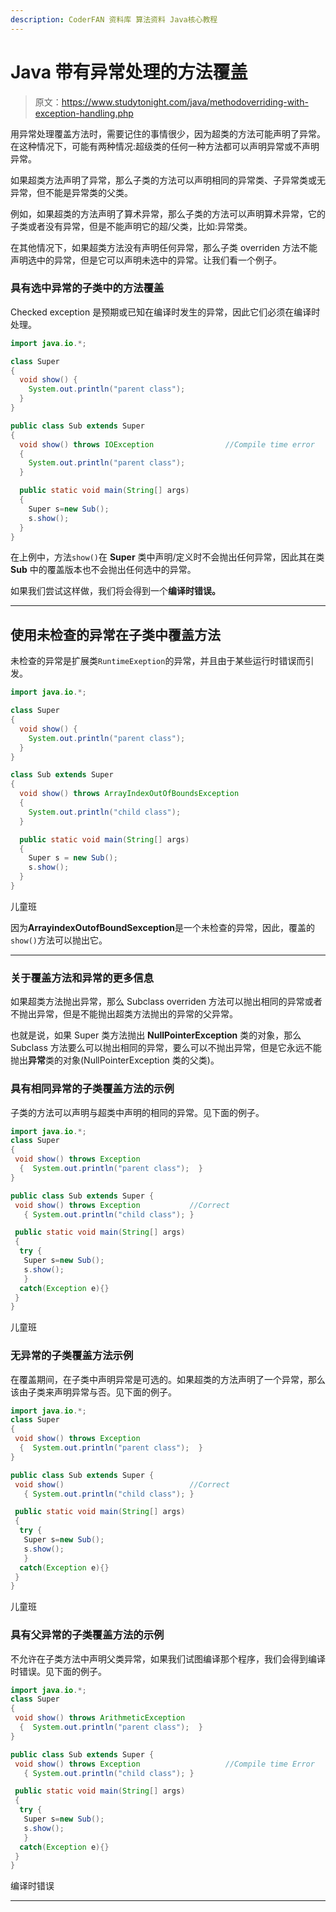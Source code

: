 ```yaml
---
description: CoderFAN 资料库 算法资料 Java核心教程
---
```


# Java 带有异常处理的方法覆盖

> 原文：<https://www.studytonight.com/java/methodoverriding-with-exception-handling.php>

用异常处理覆盖方法时，需要记住的事情很少，因为超类的方法可能声明了异常。在这种情况下，可能有两种情况:超级类的任何一种方法都可以声明异常或不声明异常。

如果超类方法声明了异常，那么子类的方法可以声明相同的异常类、子异常类或无异常，但不能是异常类的父类。

例如，如果超类的方法声明了算术异常，那么子类的方法可以声明算术异常，它的子类或者没有异常，但是不能声明它的超/父类，比如:异常类。

在其他情况下，如果超类方法没有声明任何异常，那么子类 overriden 方法不能声明选中的异常，但是它可以声明未选中的异常。让我们看一个例子。

### 具有选中异常的子类中的方法覆盖

Checked exception 是预期或已知在编译时发生的异常，因此它们必须在编译时处理。

```java
import java.io.*;

class Super
{
  void show() { 
    System.out.println("parent class"); 
  }
}

public class Sub extends Super
{
  void show() throws IOException                //Compile time error
  { 
    System.out.println("parent class"); 
  }

  public static void main(String[] args)
  {
    Super s=new Sub();
    s.show();
  }
} 
```

在上例中，方法`show()`在 **Super** 类中声明/定义时不会抛出任何异常，因此其在类 **Sub** 中的覆盖版本也不会抛出任何选中的异常。

如果我们尝试这样做，我们将会得到一个**编译时错误。**

* * *

## 使用未检查的异常在子类中覆盖方法

未检查的异常是扩展类`RuntimeExeption`的异常，并且由于某些运行时错误而引发。

```java
import java.io.*;

class Super
{
  void show() { 
    System.out.println("parent class"); 
  }
}

class Sub extends Super
{
  void show() throws ArrayIndexOutOfBoundsException
  { 
    System.out.println("child class"); 
  }

  public static void main(String[] args)
  {
    Super s = new Sub();
    s.show();
  }
} 
```

儿童班

因为**ArrayindexOutofBoundSexception**是一个未检查的异常，因此，覆盖的`show()`方法可以抛出它。

* * *

### 关于覆盖方法和异常的更多信息

如果超类方法抛出异常，那么 Subclass overriden 方法可以抛出相同的异常或者不抛出异常，但是不能抛出超类方法抛出的异常的父异常。

也就是说，如果 Super 类方法抛出 **NullPointerException** 类的对象，那么 Subclass 方法要么可以抛出相同的异常，要么可以不抛出异常，但是它永远不能抛出**异常**类的对象(NullPointerException 类的父类)。

### 具有相同异常的子类覆盖方法的示例

子类的方法可以声明与超类中声明的相同的异常。见下面的例子。

```java
import java.io.*;
class Super
{
 void show() throws Exception
  {  System.out.println("parent class");  }
}

public class Sub extends Super {
 void show() throws Exception           //Correct
   { System.out.println("child class"); }

 public static void main(String[] args)
 {
  try {
   Super s=new Sub();
   s.show();
   }
  catch(Exception e){}
 }
} 
```

儿童班

### 无异常的子类覆盖方法示例

在覆盖期间，在子类中声明异常是可选的。如果超类的方法声明了一个异常，那么该由子类来声明异常与否。见下面的例子。

```java
import java.io.*;
class Super
{
 void show() throws Exception
  {  System.out.println("parent class");  }
}

public class Sub extends Super {
 void show()                            //Correct
   { System.out.println("child class"); }

 public static void main(String[] args)
 {
  try {
   Super s=new Sub();
   s.show();
   }
  catch(Exception e){}
 }
} 
```

儿童班

### 具有父异常的子类覆盖方法的示例

不允许在子类方法中声明父类异常，如果我们试图编译那个程序，我们会得到编译时错误。见下面的例子。

```java
import java.io.*;
class Super
{
 void show() throws ArithmeticException
  {  System.out.println("parent class");  }
}

public class Sub extends Super {
 void show() throws Exception                   //Compile time Error
   { System.out.println("child class"); }

 public static void main(String[] args)
 {
  try {
   Super s=new Sub();
   s.show();
   }
  catch(Exception e){}
 }
} 
```

编译时错误

* * *